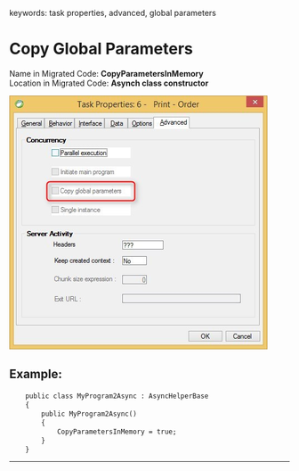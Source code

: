 ﻿keywords: task properties, advanced, global parameters
# Copy Global Parameters

Name in Migrated Code: **CopyParametersInMemory**  
Location in Migrated Code: **Asynch class constructor**

![Task-Properties-Advanced-copy-global-parameters](Task-Properties-Advanced-copy-global-parameters.jpg)

## Example:
```csdiff
    public class MyProgram2Async : AsyncHelperBase 
    {
        public MyProgram2Async()
        {
            CopyParametersInMemory = true;
        }
    }

```
---
